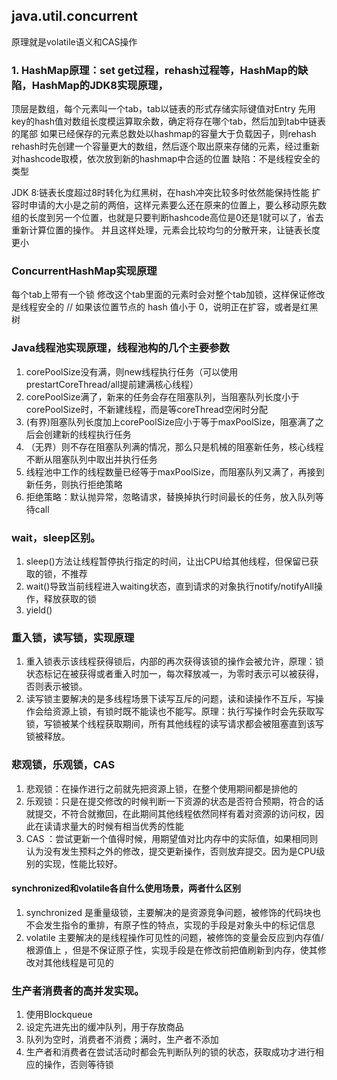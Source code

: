 ## java.util.concurrent
原理就是volatile语义和CAS操作

### 1. HashMap原理：set get过程，rehash过程等，HashMap的缺陷，HashMap的JDK8实现原理，
顶层是数组，每个元素叫一个tab，tab以链表的形式存储实际键值对Entry
先用key的hash值对数组长度模运算取余数，确定将存在哪个tab，然后加到tab中链表的尾部
如果已经保存的元素总数处以hashmap的容量大于负载因子，则rehash
rehash时先创建一个容量更大的数组，然后逐个取出原来存储的元素，经过重新对hashcode取模，依次放到新的hashmap中合适的位置
缺陷：不是线程安全的类型

JDK 8:链表长度超过8时转化为红黑树，在hash冲突比较多时依然能保持性能
扩容时申请的大小是之前的两倍，这样元素要么还在原来的位置上，要么移动原先数组的长度到另一个位置，也就是只要判断hashcode高位是0还是1就可以了，省去重新计算位置的操作。
并且这样处理，元素会比较均匀的分散开来，让链表长度更小

### ConcurrentHashMap实现原理
每个tab上带有一个锁
修改这个tab里面的元素时会对整个tab加锁，这样保证修改是线程安全的
// 如果该位置节点的 hash 值小于 0，说明正在扩容，或者是红黑树

### Java线程池实现原理，线程池构的几个主要参数
  1. corePoolSize没有满，则new线程执行任务（可以使用prestartCoreThread/all提前建满核心线程）
  2. corePoolSize满了，新来的任务会存在阻塞队列，当阻塞队列长度小于corePoolSize时，不新建线程，而是等coreThread空闲时分配
  3. (有界)阻塞队列长度加上corePoolSize应小于等于maxPoolSize，阻塞满了之后会创建新的线程执行任务
  3. （无界）则不存在阻塞队列满的情况，那么只是机械的阻塞新任务，核心线程不断从阻塞队列中取出并执行任务
  4. 线程池中工作的线程数量已经等于maxPoolSize，而阻塞队列又满了，再接到新任务，则执行拒绝策略
  4. 拒绝策略：默认抛异常，忽略请求，替换掉执行时间最长的任务，放入队列等待call

### wait，sleep区别。
1. sleep()方法让线程暂停执行指定的时间，让出CPU给其他线程，但保留已获取的锁，不推荐
2. wait()导致当前线程进入waiting状态，直到请求的对象执行notify/notifyAll操作，释放获取的锁
3. yield()

### 重入锁，读写锁，实现原理
1. 重入锁表示该线程获得锁后，内部的再次获得该锁的操作会被允许，原理：锁状态标记在被获得或者重入时加一，每次释放减一，为零时表示可以被获得，否则表示被锁。
2. 读写锁主要解决的是多线程场景下读写互斥的问题，读和读操作不互斥，写操作会给资源上锁，有锁时既不能读也不能写。原理：执行写操作时会先获取写锁，写锁被某个线程获取期间，所有其他线程的读写请求都会被阻塞直到该写锁被释放。


### 悲观锁，乐观锁，CAS
1. 悲观锁：在操作进行之前就先把资源上锁，在整个使用期间都是排他的
2. 乐观锁：只是在提交修改的时候判断一下资源的状态是否符合预期，符合的话就提交，不符合就撤回，在此期间其他线程依然同样有着对资源的访问权，因此在读请求量大的时候有相当优秀的性能
3. CAS ：尝试更新一个值得时候，用期望值对比内存中的实际值，如果相同则认为没有发生预料之外的修改，提交更新操作，否则放弃提交。因为是CPU级别的实现，性能比较好。


#### synchronized和volatile各自什么使用场景，两者什么区别
1. synchronized 是重量级锁，主要解决的是资源竞争问题，被修饰的代码块也不会发生指令的重排，有原子性的特点，实现的手段是对象头中的标记信息
2. volatile 主要解决的是线程操作可见性的问题，被修饰的变量会反应到内存值/根源值上 ，但是不保证原子性，实现手段是在修改前把值刷新到内存，使其修改对其他线程是可见的


### 生产者消费者的高并发实现。
1. 使用Blockqueue
2. 设定先进先出的缓冲队列，用于存放商品
3. 队列为空时，消费者不消费；满时，生产者不添加
4. 生产者和消费者在尝试活动时都会先判断队列的锁的状态，获取成功才进行相应的操作，否则等待锁
